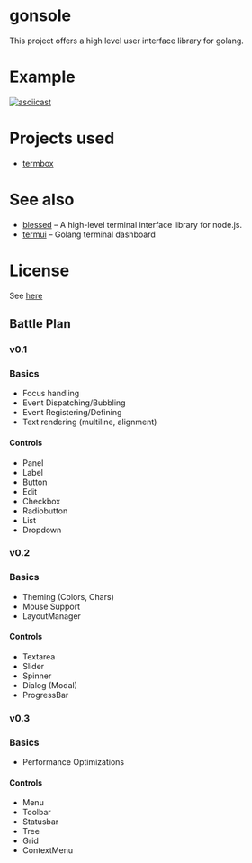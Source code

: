 # gonsole

This project offers a high level user interface library for golang.


# Example

[![asciicast](https://asciinema.org/a/38881.png)](https://asciinema.org/a/38881)


# Projects used

* [termbox](https://github.com/nsf/termbox)


# See also

* [blessed](https://github.com/chjj/blessed) – A high-level terminal interface library for node.js.
* [termui](https://github.com/gizak/termui) – Golang terminal dashboard


# License

See [here](LICENSE)



## Battle Plan

### v0.1

### Basics

* Focus handling
* Event Dispatching/Bubbling
* Event Registering/Defining
* Text rendering (multiline, alignment)

#### Controls

* Panel
* Label
* Button
* Edit
* Checkbox
* Radiobutton
* List
* Dropdown

### v0.2

### Basics

* Theming (Colors, Chars)
* Mouse Support
* LayoutManager

#### Controls

* Textarea
* Slider
* Spinner
* Dialog (Modal)
* ProgressBar


### v0.3

### Basics

* Performance Optimizations

#### Controls

* Menu
* Toolbar
* Statusbar
* Tree
* Grid
* ContextMenu
